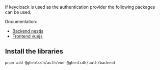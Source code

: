 If keycloack is used as the authentication provider the following packages can be used.

Documentation:
- [Backend nestjs](api/README.md)
- [Frontend vuejs](vue/README.md)


## Install the libraries

```ssh
pnpm add @ghentcdh/auth/vue @ghentcdh/auth/backend
```
